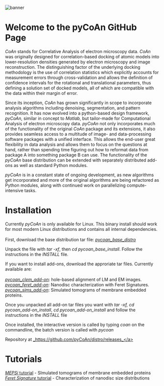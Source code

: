 ![banner](images/pycoan_banner.jpg)

# Welcome to the pyCoAn GitHub Page

_CoAn_ stands for Correlative Analysis of electron microscopy data.  _CoAn_ was originally designed for correlation-based docking of atomic models into lower-resolution densities generated by electron microscopy and image reconstruction.  The distinguishing factor of the underlying docking methodology is the use of correlation statistics which explicitly accounts for measurement errors through cross-validation and allows the definition of confidence intervals for the rotational and translational parameters, thus defining a solution set of docked models, all of which are compatible with the data within their margin of error.

Since its inception, _CoAn_ has grown significantly in scope to incorporate analysis algorithms including denoising, segmentation, and pattern recognition. It has now evolved into a python-based design framework, _pyCoAn_, similar in concept to _Matlab_, but tailor-made for Computational Analysis of electron microscopy data.  _pyCoAn_ not only incorporates much of the functionality of the original _CoAn_ package and its extensions, it also provides seamless access to a multitude of image- and data-processing software packages with a unified interface. This allows the end-user great flexibility in data analysis and allows them to focus on the questions at hand, rather than spending time figuring out how to reformat data from package A into something package B can use.  The functionality of the _pyCoAn_ base distribution can be extended with separately distributed add-ons as well as standard Python modules. 

_pyCoAn_ is in a constant state of ongoing development, as new algorithms get incorporated and more of the original algorithms are being refactored as Python modules, along with continued work on parallelizing compute-intensive tasks. 


<h1>Installation</h1>

Currently _pyCoAn_ is only available for Linux. This binary install should work for most modern Linux distributions and contains all internal dependencies. <br><br>
First, download the base distribution tar file: <a href="https://github.com/pyCoAn/distro/releases/download/v0.3-fd5cc9d/pycoan_base_distro_0.3-fd5cc9d.tar">_pycoan_base_distro_</a>

Unpack the file with _tar -xf_, then _cd pycoan_base_install_. Follow the instructions in the _INSTALL_ file.

If you want to install add-ons, download the approriate tar files. Currently available are:<br><br>
  <a href="https://github.com/pyCoAn/distro/releases/download/v0.3-fd5cc9d/pycoan_clem_add-on_0.3-fd5cc9d.tar">_pycoan_clem_add-on_</a>: hole-based alignment of LM and EM images.<br>
  <a href="https://github.com/pyCoAn/distro/releases/download/v0.3-fd5cc9d/pycoan_feret_add-on_0.3-fd5cc9d.tar">_pycoan_feret_add-on_</a>: Nanodisc characterization with Feret Signatures.<br>
  <a href="https://github.com/pyCoAn/distro/releases/download/v0.3-fd5cc9d/pycoan_sims_add-on_0.3-fd5cc9d.tar">_pycoan_sims_add-on_</a>: Simulated tomograms of membrane embedded proteins.<br>


Once you unpacked all add-on tar files you want with _tar -xf, cd pycoan_add-on_install_, _cd pycoan_add-on_install_ and follow the instructions in the _INSTALL_ file

Once installed, the interactive version is called by typing _coan_ on the commandline, the batch version is called with _pycoan_

Repository at <a href="https://github.com/pyCoAn/distro/releases">_https://github.com/pyCoAn/distro/releases_</a>

<h1>Tutorials</h1>

<a href="https://htmlpreview.github.io/?https://github.com/pyCoAn/distro/blob/main/docs/MEPSi_Tutorial.html">_MEPSi_ tutorial</a> - SImulated tomograms of membrane embedded proteins<br>
<a href="https://htmlpreview.github.io/?https://github.com/pyCoAn/distro/blob/main/docs/Feret_Tutorial.html">_Feret Signature_ tutorial</a> - Characterization of nanodisc size distributions<br>
         
